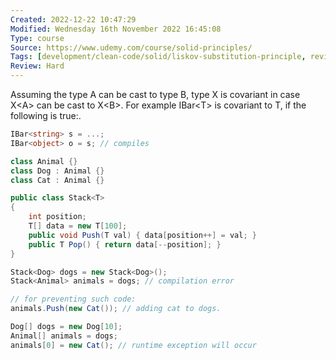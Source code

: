 ```yaml
---
Created: 2022-12-22 10:47:29
Modified: Wednesday 16th November 2022 16:45:08
Type: course
Source: https://www.udemy.com/course/solid-principles/
Tags: [development/clean-code/solid/liskov-substitution-principle, review]
Review: Hard
---
```


Assuming the type A can be cast to type B, type X is covariant in case X\<A\> can be cast to X\<B\>. For example IBar\<T\> is covariant to T, if the following is true:.

```csharp
IBar<string> s = ...;
IBar<object> o = s; // compiles

class Animal {}
class Dog : Animal {}
class Cat : Animal {}

public class Stack<T>
{
    int position;
    T[] data = new T[100];
    public void Push(T val) { data[position++] = val; }
    public T Pop() { return data[--position]; }
}

Stack<Dog> dogs = new Stack<Dog>();
Stack<Animal> animals = dogs; // compilation error

// for preventing such code:
animals.Push(new Cat()); // adding cat to dogs.

Dog[] dogs = new Dog[10];
Animal[] animals = dogs;
animals[0] = new Cat(); // runtime exception will occur
```